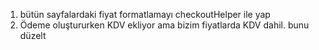 1. bütün sayfalardaki fiyat formatlamayı checkoutHelper ile yap
2. Ödeme oluştururken KDV ekliyor ama bizim fiyatlarda KDV dahil. bunu düzelt